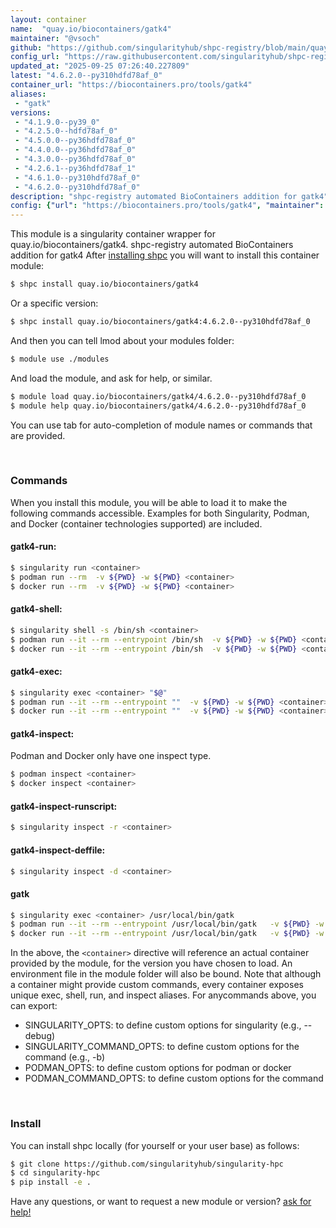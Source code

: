```yaml
---
layout: container
name:  "quay.io/biocontainers/gatk4"
maintainer: "@vsoch"
github: "https://github.com/singularityhub/shpc-registry/blob/main/quay.io/biocontainers/gatk4/container.yaml"
config_url: "https://raw.githubusercontent.com/singularityhub/shpc-registry/main/quay.io/biocontainers/gatk4/container.yaml"
updated_at: "2025-09-25 07:26:40.227809"
latest: "4.6.2.0--py310hdfd78af_0"
container_url: "https://biocontainers.pro/tools/gatk4"
aliases:
 - "gatk"
versions:
 - "4.1.9.0--py39_0"
 - "4.2.5.0--hdfd78af_0"
 - "4.5.0.0--py36hdfd78af_0"
 - "4.4.0.0--py36hdfd78af_0"
 - "4.3.0.0--py36hdfd78af_0"
 - "4.2.6.1--py36hdfd78af_1"
 - "4.6.1.0--py310hdfd78af_0"
 - "4.6.2.0--py310hdfd78af_0"
description: "shpc-registry automated BioContainers addition for gatk4"
config: {"url": "https://biocontainers.pro/tools/gatk4", "maintainer": "@vsoch", "description": "shpc-registry automated BioContainers addition for gatk4", "latest": {"4.6.2.0--py310hdfd78af_0": "sha256:0f7383dfb2ce6d46fbad374838e2aa09e4ce74acd27469fd27f278ff399bf0d4"}, "tags": {"4.1.9.0--py39_0": "sha256:7b0b112b595861b140cbebdec5a0534bea9c40ef8bea4b3927fcea7ec53f5f57", "4.2.5.0--hdfd78af_0": "sha256:7e97333012f99e9b316d812b61bfa23fc438478e62909e64507bd1405f4ddb21", "4.5.0.0--py36hdfd78af_0": "sha256:6cbaf094204d22734c04122933fa12eb208d6cc639ab6e4ae8af315381682847", "4.4.0.0--py36hdfd78af_0": "sha256:31fd0f00431b92ab4a59906e1959b9cfea346e2996de2f7a1e999774b43c2ba1", "4.3.0.0--py36hdfd78af_0": "sha256:49f91bc0fcb704271c18a519715bf161141c0a00be4cf49c7ef2866de1f59a46", "4.2.6.1--py36hdfd78af_1": "sha256:34b762bbe035e62c34dfd72fc21095b2f4b57fc14bfb1dc3ec128c3ee4dee8c2", "4.6.1.0--py310hdfd78af_0": "sha256:42a736f8ce06092f50b77a2614318b52324e8862aa7517542ee95e8238b5105b", "4.6.2.0--py310hdfd78af_0": "sha256:0f7383dfb2ce6d46fbad374838e2aa09e4ce74acd27469fd27f278ff399bf0d4"}, "docker": "quay.io/biocontainers/gatk4", "aliases": {"gatk": "/usr/local/bin/gatk"}}
---
```


This module is a singularity container wrapper for quay.io/biocontainers/gatk4.
shpc-registry automated BioContainers addition for gatk4
After [installing shpc](#install) you will want to install this container module:


```bash
$ shpc install quay.io/biocontainers/gatk4
```

Or a specific version:

```bash
$ shpc install quay.io/biocontainers/gatk4:4.6.2.0--py310hdfd78af_0
```

And then you can tell lmod about your modules folder:

```bash
$ module use ./modules
```

And load the module, and ask for help, or similar.

```bash
$ module load quay.io/biocontainers/gatk4/4.6.2.0--py310hdfd78af_0
$ module help quay.io/biocontainers/gatk4/4.6.2.0--py310hdfd78af_0
```

You can use tab for auto-completion of module names or commands that are provided.

<br>

### Commands

When you install this module, you will be able to load it to make the following commands accessible.
Examples for both Singularity, Podman, and Docker (container technologies supported) are included.

#### gatk4-run:

```bash
$ singularity run <container>
$ podman run --rm  -v ${PWD} -w ${PWD} <container>
$ docker run --rm  -v ${PWD} -w ${PWD} <container>
```

#### gatk4-shell:

```bash
$ singularity shell -s /bin/sh <container>
$ podman run --it --rm --entrypoint /bin/sh  -v ${PWD} -w ${PWD} <container>
$ docker run --it --rm --entrypoint /bin/sh  -v ${PWD} -w ${PWD} <container>
```

#### gatk4-exec:

```bash
$ singularity exec <container> "$@"
$ podman run --it --rm --entrypoint ""  -v ${PWD} -w ${PWD} <container> "$@"
$ docker run --it --rm --entrypoint ""  -v ${PWD} -w ${PWD} <container> "$@"
```

#### gatk4-inspect:

Podman and Docker only have one inspect type.

```bash
$ podman inspect <container>
$ docker inspect <container>
```

#### gatk4-inspect-runscript:

```bash
$ singularity inspect -r <container>
```

#### gatk4-inspect-deffile:

```bash
$ singularity inspect -d <container>
```


#### gatk

```bash
$ singularity exec <container> /usr/local/bin/gatk
$ podman run --it --rm --entrypoint /usr/local/bin/gatk   -v ${PWD} -w ${PWD} <container> -c " $@"
$ docker run --it --rm --entrypoint /usr/local/bin/gatk   -v ${PWD} -w ${PWD} <container> -c " $@"
```



In the above, the `<container>` directive will reference an actual container provided
by the module, for the version you have chosen to load. An environment file in the
module folder will also be bound. Note that although a container
might provide custom commands, every container exposes unique exec, shell, run, and
inspect aliases. For anycommands above, you can export:

 - SINGULARITY_OPTS: to define custom options for singularity (e.g., --debug)
 - SINGULARITY_COMMAND_OPTS: to define custom options for the command (e.g., -b)
 - PODMAN_OPTS: to define custom options for podman or docker
 - PODMAN_COMMAND_OPTS: to define custom options for the command

<br>

### Install

You can install shpc locally (for yourself or your user base) as follows:

```bash
$ git clone https://github.com/singularityhub/singularity-hpc
$ cd singularity-hpc
$ pip install -e .
```

Have any questions, or want to request a new module or version? [ask for help!](https://github.com/singularityhub/singularity-hpc/issues)